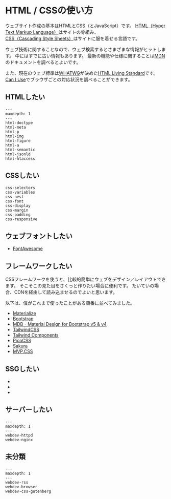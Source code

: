 # HTML / CSSの使い方

ウェブサイト作成の基本はHTMLとCSS（とJavaScript）です。
[HTML（Hyper Text Markup Language）](https://developer.mozilla.org/ja/docs/Web/HTML)はサイトの骨組み、[CSS（Cascading Style Sheets）](https://developer.mozilla.org/ja/docs/Web/CSS)はサイトに服を着せる言語です。

ウェブ技術に関することなので、ウェブ検索するとさまざまな情報がヒットします。
中にはすでに古い情報もあります。
最新の機能や仕様に関することは[MDN](https://developer.mozilla.org/ja/docs/Web)のドキュメントを調べるとよいです。

また、現在のウェブ標準は[WHATWG](https://developer.mozilla.org/ja/docs/Glossary/WHATWG)が決めた[HTML Living Standard](https://html.spec.whatwg.org/multipage/)です。
[Can I Use](https://caniuse.com/)でブラウザごとの対応状況を調べることができます。

## HTMLしたい

```{toctree}
---
maxdepth: 1
---
html-doctype
html-meta
html-p
html-img
html-figure
html-a
html-semantic
html-jsonld
html-htaccess
```

## CSSしたい

```{toctree}
css-selectors
css-variables
css-nest
css-font
css-display
css-margin
css-padding
css-responsive
```

## ウェブフォントしたい

- [FontAwesome](https://fontawesome.com/search?o=r&m=free)

## フレームワークしたい

CSSフレームワークを使うと、比較的簡単にウェブをデザイン／レイアウトできます。
そこそこの見た目をさくっと作りたい場合に便利です。
たいていの場合、CDNを経由して読み込ませるのでよいと思います。

以下は、僕がこれまで使ったことがある順番に並べてみました。

- [Materialize](https://materializecss.com/)
- [Bootstrap](https://getbootstrap.jp/)
- [MDB - Material Design for Bootstrap v5 & v4](https://mdbootstrap.com/)
- [TailwindCSS](https://tailwindcss.com/)
- [Tailwind Components](https://tailwindcomponents.com/)
- [PicoCSS](https://picocss.com/)
- [Sakura](https://oxal.org/projects/sakura/)
- [MVP.CSS](https://andybrewer.github.io/mvp/)

## SSGしたい

- [](../sphinx/sphinx-usage.md)
- [](../hugo/hugo-usage.md)
- [](../myst/myst-usage.md)

## サーバーしたい

```{toctree}
---
maxdepth: 1
---
webdev-httpd
webdev-nginx
```

## 未分類

```{toctree}
---
maxdepth: 1
---
webdev-rss
webdev-browser
webdev-css-gutenberg
```
